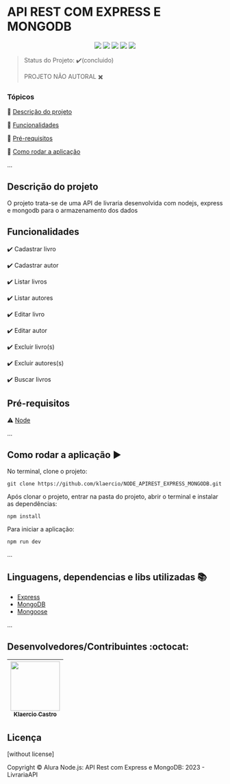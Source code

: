 <h1>API REST COM EXPRESS E MONGODB</h1> 

<p align="center">
  <img src="https://img.shields.io/static/v1?label=node&message=framework&color=blue&style=for-the-badge&logo=Nodejs"/>
  <img src="https://img.shields.io/static/v1?label=Express&message=framework&color=blue&style=for-the-badge&logo=Express"/>
  <img src="https://img.shields.io/static/v1?label=Mongodb&message=framework&color=blue&style=for-the-badge&logo=MongoDB"/>
  <img src="https://img.shields.io/static/v1?label=Mongoose&message=framework&color=blue&style=for-the-badge&logo=Mongoose"/>
  <img src="http://img.shields.io/static/v1?label=STATUS&message=CONCLUIDO&color=GREEN&style=for-the-badge"/>
</p>

> Status do Projeto: :heavy_check_mark:(concluido)
> 
> PROJETO NÃO AUTORAL ✖️

### Tópicos 

:small_blue_diamond: [Descrição do projeto](#descrição-do-projeto)

:small_blue_diamond: [Funcionalidades](#funcionalidades)

:small_blue_diamond: [Pré-requisitos](#pré-requisitos)

:small_blue_diamond: [Como rodar a aplicação](#como-rodar-a-aplicação-arrow_forward)

... 

## Descrição do projeto 

<p align="justify">
   O projeto trata-se de uma API de livraria desenvolvida com nodejs, express e mongodb para o armazenamento dos dados
</p>

## Funcionalidades

:heavy_check_mark: Cadastrar livro

:heavy_check_mark: Cadastrar autor

:heavy_check_mark: Listar livros

:heavy_check_mark: Listar autores

:heavy_check_mark: Editar livro

:heavy_check_mark: Editar autor

:heavy_check_mark: Excluir livro(s)

:heavy_check_mark: Excluir autores(s)

:heavy_check_mark: Buscar livros

## Pré-requisitos

:warning: [Node](https://nodejs.org/en/download/)

...

## Como rodar a aplicação :arrow_forward:

No terminal, clone o projeto: 

```
git clone https://github.com/klaercio/NODE_APIREST_EXPRESS_MONGODB.git
```
Após clonar o projeto, entrar na pasta do projeto, abrir o terminal e instalar as dependências:

```
npm install
```
Para iniciar a aplicação:

```
npm run dev
```

... 

## Linguagens, dependencias e libs utilizadas :books:

- [Express](https://expressjs.com/pt-br/)
- [MongoDB](https://www.mongodb.com)
- [Mongoose](https://mongoosejs.com)

...

## Desenvolvedores/Contribuintes :octocat:

| [<img src="https://github.com/klaercio.png" width=115><br><sub>Klaercio Castro</sub>](https://github.com/Diana-ops) |  
| :---:

## Licença 

[without license]

Copyright ©️ Alura Node.js: API Rest com Express e MongoDB: 2023 - LivrariaAPI

